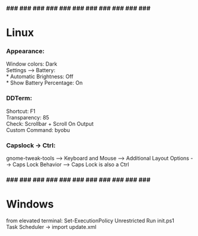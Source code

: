 ### ### ### ### ### ### ### ### ### ### ### ### ###
#                   Linux                       

### Appearance:
  Window colors: Dark  
  Settings --> Battery:  
    * Automatic Brightness: Off  
    * Show Battery Percentage: On  

### DDTerm:
  Shortcut: F1  
  Transparency: 85  
  Check: Scrollbar + Scroll On Output   
  Custom Command: byobu  
  
### Capslock -> Ctrl:
  gnome-tweak-tools --> Keyboard and Mouse --> Additional Layout Options --> Caps Lock Behavior --> Caps Lock is also a Ctrl


### ### ### ### ### ### ### ### ### ### ### ### ###
#                    Windows                      #

from elevated terminal: Set-ExecutionPolicy Unrestricted
Run init.ps1  
Task Scheduler → import update.xml  
